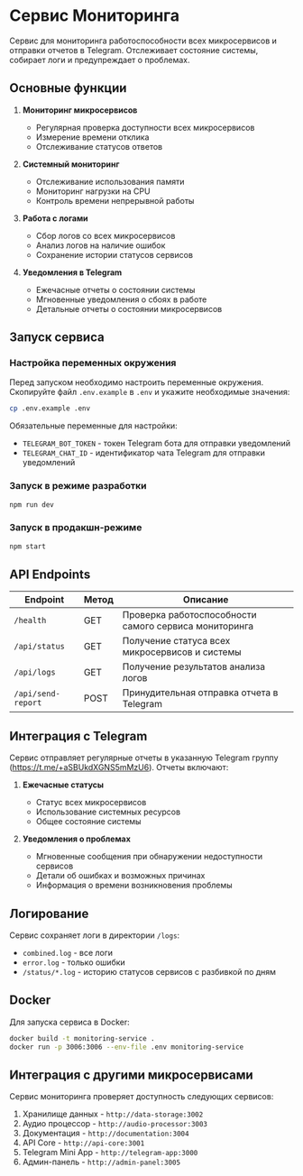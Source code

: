 # Сервис Мониторинга

Сервис для мониторинга работоспособности всех микросервисов и отправки отчетов в Telegram. Отслеживает состояние системы, собирает логи и предупреждает о проблемах.

## Основные функции

1. **Мониторинг микросервисов**
   - Регулярная проверка доступности всех микросервисов
   - Измерение времени отклика
   - Отслеживание статусов ответов

2. **Системный мониторинг**
   - Отслеживание использования памяти
   - Мониторинг нагрузки на CPU
   - Контроль времени непрерывной работы

3. **Работа с логами**
   - Сбор логов со всех микросервисов
   - Анализ логов на наличие ошибок
   - Сохранение истории статусов сервисов

4. **Уведомления в Telegram**
   - Ежечасные отчеты о состоянии системы
   - Мгновенные уведомления о сбоях в работе
   - Детальные отчеты о состоянии микросервисов

## Запуск сервиса

### Настройка переменных окружения

Перед запуском необходимо настроить переменные окружения. Скопируйте файл `.env.example` в `.env` и укажите необходимые значения:

```bash
cp .env.example .env
```

Обязательные переменные для настройки:
- `TELEGRAM_BOT_TOKEN` - токен Telegram бота для отправки уведомлений
- `TELEGRAM_CHAT_ID` - идентификатор чата Telegram для отправки уведомлений

### Запуск в режиме разработки

```bash
npm run dev
```

### Запуск в продакшн-режиме

```bash
npm start
```

## API Endpoints

| Endpoint | Метод | Описание |
|----------|-------|----------|
| `/health` | GET | Проверка работоспособности самого сервиса мониторинга |
| `/api/status` | GET | Получение статуса всех микросервисов и системы |
| `/api/logs` | GET | Получение результатов анализа логов |
| `/api/send-report` | POST | Принудительная отправка отчета в Telegram |

## Интеграция с Telegram

Сервис отправляет регулярные отчеты в указанную Telegram группу (https://t.me/+aSBUkdXGNS5mMzU6). Отчеты включают:

1. **Ежечасные статусы**
   - Статус всех микросервисов
   - Использование системных ресурсов
   - Общее состояние системы

2. **Уведомления о проблемах**
   - Мгновенные сообщения при обнаружении недоступности сервисов
   - Детали об ошибках и возможных причинах
   - Информация о времени возникновения проблемы

## Логирование

Сервис сохраняет логи в директории `/logs`:
- `combined.log` - все логи
- `error.log` - только ошибки
- `/status/*.log` - историю статусов сервисов с разбивкой по дням

## Docker

Для запуска сервиса в Docker:

```bash
docker build -t monitoring-service .
docker run -p 3006:3006 --env-file .env monitoring-service
```

## Интеграция с другими микросервисами

Сервис мониторинга проверяет доступность следующих сервисов:

1. Хранилище данных - `http://data-storage:3002`
2. Аудио процессор - `http://audio-processor:3003`
3. Документация - `http://documentation:3004`
4. API Core - `http://api-core:3001`
5. Telegram Mini App - `http://telegram-app:3000`
6. Админ-панель - `http://admin-panel:3005`